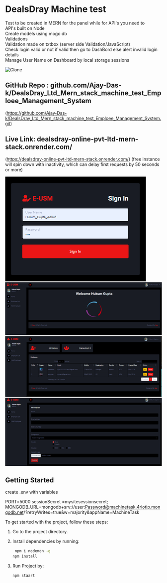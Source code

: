 
# DealsDray Machine test



Test to be created in MERN for the panel while for API's you need to 		
	API's built on Node		
	Create models using mogo db				
	Validations		
	Validation made  on txtbox (server side Validation/JavaScript)		
	Check login valid or not if valid then go to DashBord else alert invalid login details	
	Manage User Name on Dashboard by local storage  sessions


![Clone](https://i.pinimg.com/originals/e3/52/6f/e3526f9d3757ec5610f24e25d4be4acc.gif)

## GitHub Repo : github.com/Ajay-Das-k/DealsDray_Ltd_Mern_stack_machine_test_Emploee_Management_System 
(https://github.com/Ajay-Das-k/DealsDray_Ltd_Mern_stack_machine_test_Emploee_Management_System.git)

## Live Link: dealsdray-online-pvt-ltd-mern-stack.onrender.com/
(https://dealsdray-online-pvt-ltd-mern-stack.onrender.com/)
(free instance will spin down with inactivity, which can delay first requests by 50 seconds or more)

![0](0.png)
![1](1.png)
![2](2.png)
![4](3.png)



## Getting Started

create .env with variables

PORT=5000
sessionSecret =mysitesessionsecret;
MONGODB_URL=mongodb+srv://user:Password@machinetask.4riotip.mongodb.net/?retryWrites=true&w=majority&appName=MachineTask

To get started with the project, follow these steps:

1. Go to the project directory.
2. Install dependencies by running:
   
   ```bash
    npm i nodemon -g
   npm install

3. Run Project by:
   
   ```bash
   npm staart

  